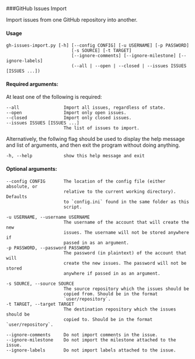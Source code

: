 
###GitHub Issues Import

Import issues from one GitHub repository into another.

#### Usage

```
gh-issues-import.py [-h] [--config CONFIG] [-u USERNAME] [-p PASSWORD]
                         [-s SOURCE] [-t TARGET]
                         [--ignore-comments] [--ignore-milestone] [--ignore-labels]
                         (--all | --open | --closed | --issues ISSUES [ISSUES ...])
```

#### Required arguments:

At least one of the following is required:

```
--all                 Import all issues, regardless of state.
--open                Import only open issues.
--closed              Import only closed issues.
--issues ISSUES [ISSUES ...]
                      The list of issues to import.
```

Alternatively, the follwing flag should be used to display the help message and list of arguments, and then exit the program without doing anything.

```
-h, --help            show this help message and exit
```

#### Optional arguments:

```
--config CONFIG       The location of the config file (either absolute, or
                      relative to the current working directory). Defaults
                      to `config.ini` found in the same folder as this
                      script.

-u USERNAME, --username USERNAME
                      The username of the account that will create the new
                      issues. The username will not be stored anywhere if
                      passed in as an argument.
-p PASSWORD, --password PASSWORD
                      The password (in plaintext) of the account that will
                      create the new issues. The password will not be stored
                      anywhere if passed in as an argument.

-s SOURCE, --source SOURCE
                      The source repository which the issues should be
                      copied from. Should be in the format
                      `user/repository`.
-t TARGET, --target TARGET
                      The destination repository which the issues should be
                      copied to. Should be in the format `user/repository`.

--ignore-comments     Do not import comments in the issue.
--ignore-milestone    Do not import the milestone attached to the issue.
--ignore-labels       Do not import labels attached to the issue.
```

